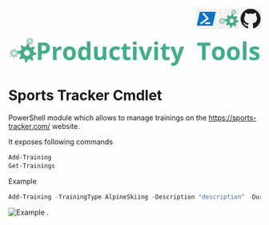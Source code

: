 <!--Category:Powershell--> 
 <p align="right">
    <a href="https://www.powershellgallery.com/packages/ProductivityTools.SportsTracker/"><img src="Images/Header/Powershell_border_40px.png" /></a>
    <a href="http://productivitytools.tech/sports-tracker-sdk/"><img src="Images/Header/ProductivityTools_green_40px_2.png" /><a> 
    <a href="https://github.com/ProductivityTools-TrainingLog/ProductivityTools.SportsTracker.SDK"><img src="Images/Header/Github_border_40px.png" /></a>
</p>
<p align="center">
    <a href="http://productivitytools.tech/">
        <img src="Images/Header/LogoTitle_green_500px.png" />
    </a>
</p>

# Sports Tracker Cmdlet
 
PowerShell module which allows to manage trainings on the https://sports-tracker.com/ website.

<!--more-->
It exposes following commands
 ```powershell
Add-Training
Get-Trainings
```

Example
```powershell
Add-Training -TrainingType AlpineSkiing -Description "description" -Duration 20 -Date "2020.02.26" -Time "08:09" -Distance 69 -Login pawel@pawel.pl -Password "fdsa" -Verbose
```

 
 <!--og-image-->
 ![Example](Images/Test.png)
 .
